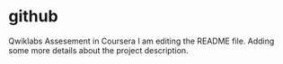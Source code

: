 # github
Qwiklabs Assesement in Coursera
I am editing the README file. Adding some more details about the project description.

